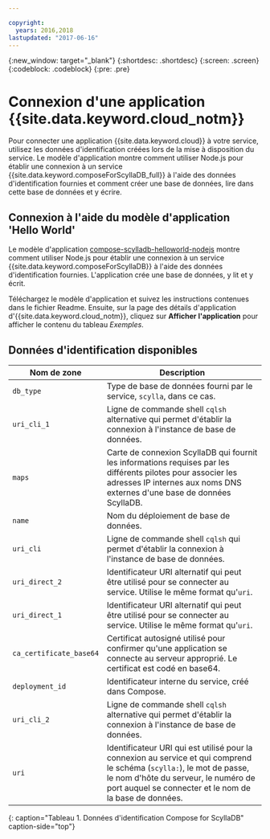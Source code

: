 ```yaml
---

copyright:
  years: 2016,2018
lastupdated: "2017-06-16"
---
```


{:new_window: target="_blank"}
{:shortdesc: .shortdesc}
{:screen: .screen}
{:codeblock: .codeblock}
{:pre: .pre}

# Connexion d'une application {{site.data.keyword.cloud_notm}}

Pour connecter une application {{site.data.keyword.cloud}} à votre service, utilisez les données d'identification créées lors de la mise à disposition du service. Le modèle d'application montre comment utiliser
Node.js pour établir une connexion à un service {{site.data.keyword.composeForScyllaDB_full}} à l'aide des données d'identification fournies et comment créer une base de données, lire dans cette base de données et y écrire.

## Connexion à l'aide du modèle d'application 'Hello World'

Le modèle d'application [compose-scylladb-helloworld-nodejs](https://github.com/IBM-Cloud/compose-scylladb-helloworld-nodejs) montre comment utiliser Node.js pour établir une connexion à un service {{site.data.keyword.composeForScyllaDB}} à l'aide des données d'identification fournies. L'application crée une base de données, y lit et y écrit.

Téléchargez le modèle d'application et suivez les instructions contenues dans le fichier Readme. Ensuite, sur la page des détails d'application d'{{site.data.keyword.cloud_notm}}, cliquez sur **Afficher l'application** pour afficher le contenu du tableau *Exemples*.

## Données d'identification disponibles

Nom de zone|Description
----------|-----------
`db_type`|Type de base de données fourni par le service, `scylla`, dans ce cas.
`uri_cli_1`|Ligne de commande shell `cqlsh` alternative qui permet d'établir la connexion à l'instance de base de données.
`maps`|Carte de connexion ScyllaDB qui fournit les informations requises par les différents pilotes pour associer les adresses IP internes aux noms DNS externes d'une base de données ScyllaDB.
`name`|Nom du déploiement de base de données.
`uri_cli`|Ligne de commande shell `cqlsh` qui permet d'établir la connexion à l'instance de base de données.
`uri_direct_2`|Identificateur URI alternatif qui peut être utilisé pour se connecter au service. Utilise le même format qu'`uri`.
`uri_direct_1`|Identificateur URI alternatif qui peut être utilisé pour se connecter au service. Utilise le même format qu'`uri`.
`ca_certificate_base64`|Certificat autosigné utilisé pour confirmer qu'une application se connecte au serveur approprié. Le certificat est codé en base64.
`deployment_id`|Identificateur interne du service, créé dans Compose.
`uri_cli_2`|Ligne de commande shell `cqlsh` alternative qui permet d'établir la connexion à l'instance de base de données.
`uri`|Identificateur URI qui est utilisé pour la connexion au service et qui comprend le schéma (`scylla:`), le mot de passe, le nom d'hôte du serveur, le numéro de port auquel se connecter et le nom de la base de données.
{: caption="Tableau 1. Données d'identification Compose for ScyllaDB" caption-side="top"}
